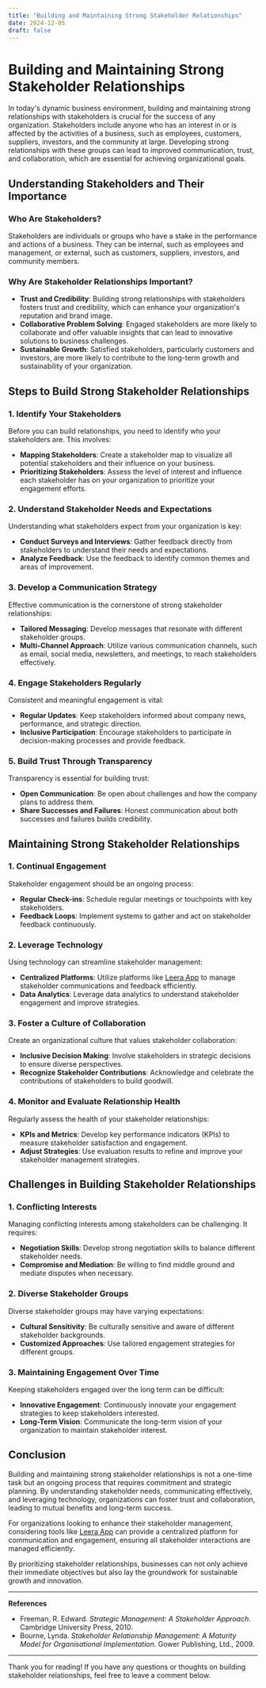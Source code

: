 ```yaml
---
title: "Building and Maintaining Strong Stakeholder Relationships"
date: 2024-12-05
draft: false
---
```

# Building and Maintaining Strong Stakeholder Relationships  

In today's dynamic business environment, building and maintaining strong relationships with stakeholders is crucial for the success of any organization. Stakeholders include anyone who has an interest in or is affected by the activities of a business, such as employees, customers, suppliers, investors, and the community at large. Developing strong relationships with these groups can lead to improved communication, trust, and collaboration, which are essential for achieving organizational goals.

## Understanding Stakeholders and Their Importance

### Who Are Stakeholders?
Stakeholders are individuals or groups who have a stake in the performance and actions of a business. They can be internal, such as employees and management, or external, such as customers, suppliers, investors, and community members.

### Why Are Stakeholder Relationships Important?
- **Trust and Credibility**: Building strong relationships with stakeholders fosters trust and credibility, which can enhance your organization's reputation and brand image.
- **Collaborative Problem Solving**: Engaged stakeholders are more likely to collaborate and offer valuable insights that can lead to innovative solutions to business challenges.
- **Sustainable Growth**: Satisfied stakeholders, particularly customers and investors, are more likely to contribute to the long-term growth and sustainability of your organization.

## Steps to Build Strong Stakeholder Relationships

### 1. Identify Your Stakeholders

Before you can build relationships, you need to identify who your stakeholders are. This involves:
- **Mapping Stakeholders**: Create a stakeholder map to visualize all potential stakeholders and their influence on your business.
- **Prioritizing Stakeholders**: Assess the level of interest and influence each stakeholder has on your organization to prioritize your engagement efforts.

### 2. Understand Stakeholder Needs and Expectations

Understanding what stakeholders expect from your organization is key:
- **Conduct Surveys and Interviews**: Gather feedback directly from stakeholders to understand their needs and expectations.
- **Analyze Feedback**: Use the feedback to identify common themes and areas of improvement.

### 3. Develop a Communication Strategy

Effective communication is the cornerstone of strong stakeholder relationships:
- **Tailored Messaging**: Develop messages that resonate with different stakeholder groups.
- **Multi-Channel Approach**: Utilize various communication channels, such as email, social media, newsletters, and meetings, to reach stakeholders effectively.

### 4. Engage Stakeholders Regularly

Consistent and meaningful engagement is vital:
- **Regular Updates**: Keep stakeholders informed about company news, performance, and strategic direction.
- **Inclusive Participation**: Encourage stakeholders to participate in decision-making processes and provide feedback.

### 5. Build Trust Through Transparency

Transparency is essential for building trust:
- **Open Communication**: Be open about challenges and how the company plans to address them.
- **Share Successes and Failures**: Honest communication about both successes and failures builds credibility.

## Maintaining Strong Stakeholder Relationships

### 1. Continual Engagement

Stakeholder engagement should be an ongoing process:
- **Regular Check-ins**: Schedule regular meetings or touchpoints with key stakeholders.
- **Feedback Loops**: Implement systems to gather and act on stakeholder feedback continuously.

### 2. Leverage Technology

Using technology can streamline stakeholder management:
- **Centralized Platforms**: Utilize platforms like [Leera App](https://leera.app) to manage stakeholder communications and feedback efficiently.
- **Data Analytics**: Leverage data analytics to understand stakeholder engagement and improve strategies.

### 3. Foster a Culture of Collaboration

Create an organizational culture that values stakeholder collaboration:
- **Inclusive Decision Making**: Involve stakeholders in strategic decisions to ensure diverse perspectives.
- **Recognize Stakeholder Contributions**: Acknowledge and celebrate the contributions of stakeholders to build goodwill.

### 4. Monitor and Evaluate Relationship Health

Regularly assess the health of your stakeholder relationships:
- **KPIs and Metrics**: Develop key performance indicators (KPIs) to measure stakeholder satisfaction and engagement.
- **Adjust Strategies**: Use evaluation results to refine and improve your stakeholder management strategies.

## Challenges in Building Stakeholder Relationships

### 1. Conflicting Interests

Managing conflicting interests among stakeholders can be challenging. It requires:
- **Negotiation Skills**: Develop strong negotiation skills to balance different stakeholder needs.
- **Compromise and Mediation**: Be willing to find middle ground and mediate disputes when necessary.

### 2. Diverse Stakeholder Groups

Diverse stakeholder groups may have varying expectations:
- **Cultural Sensitivity**: Be culturally sensitive and aware of different stakeholder backgrounds.
- **Customized Approaches**: Use tailored engagement strategies for different groups.

### 3. Maintaining Engagement Over Time

Keeping stakeholders engaged over the long term can be difficult:
- **Innovative Engagement**: Continuously innovate your engagement strategies to keep stakeholders interested.
- **Long-Term Vision**: Communicate the long-term vision of your organization to maintain stakeholder interest.

## Conclusion

Building and maintaining strong stakeholder relationships is not a one-time task but an ongoing process that requires commitment and strategic planning. By understanding stakeholder needs, communicating effectively, and leveraging technology, organizations can foster trust and collaboration, leading to mutual benefits and long-term success.

For organizations looking to enhance their stakeholder management, considering tools like [Leera App](https://leera.app) can provide a centralized platform for communication and engagement, ensuring all stakeholder interactions are managed efficiently.

By prioritizing stakeholder relationships, businesses can not only achieve their immediate objectives but also lay the groundwork for sustainable growth and innovation.

---

**References**

- Freeman, R. Edward. *Strategic Management: A Stakeholder Approach*. Cambridge University Press, 2010.
- Bourne, Lynda. *Stakeholder Relationship Management: A Maturity Model for Organisational Implementation*. Gower Publishing, Ltd., 2009.

---

Thank you for reading! If you have any questions or thoughts on building stakeholder relationships, feel free to leave a comment below.